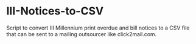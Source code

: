 III-Notices-to-CSV
==================

Script to convert III Millennium print overdue and bill notices to a CSV file that can be sent to a mailing outsourcer like click2mail.com.